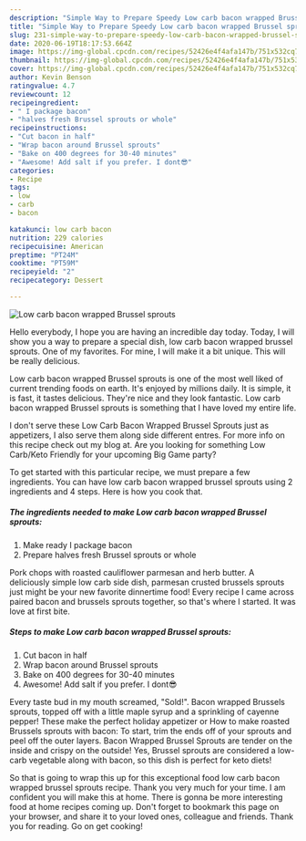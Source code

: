 ```yaml
---
description: "Simple Way to Prepare Speedy Low carb bacon wrapped Brussel sprouts"
title: "Simple Way to Prepare Speedy Low carb bacon wrapped Brussel sprouts"
slug: 231-simple-way-to-prepare-speedy-low-carb-bacon-wrapped-brussel-sprouts
date: 2020-06-19T18:17:53.664Z
image: https://img-global.cpcdn.com/recipes/52426e4f4afa147b/751x532cq70/low-carb-bacon-wrapped-brussel-sprouts-recipe-main-photo.jpg
thumbnail: https://img-global.cpcdn.com/recipes/52426e4f4afa147b/751x532cq70/low-carb-bacon-wrapped-brussel-sprouts-recipe-main-photo.jpg
cover: https://img-global.cpcdn.com/recipes/52426e4f4afa147b/751x532cq70/low-carb-bacon-wrapped-brussel-sprouts-recipe-main-photo.jpg
author: Kevin Benson
ratingvalue: 4.7
reviewcount: 12
recipeingredient:
- " I package bacon"
- "halves fresh Brussel sprouts or whole"
recipeinstructions:
- "Cut bacon in half"
- "Wrap bacon around Brussel sprouts"
- "Bake on 400 degrees for 30-40 minutes"
- "Awesome! Add salt if you prefer. I dont😎"
categories:
- Recipe
tags:
- low
- carb
- bacon

katakunci: low carb bacon 
nutrition: 229 calories
recipecuisine: American
preptime: "PT24M"
cooktime: "PT59M"
recipeyield: "2"
recipecategory: Dessert

---
```



![Low carb bacon wrapped Brussel sprouts](https://img-global.cpcdn.com/recipes/52426e4f4afa147b/751x532cq70/low-carb-bacon-wrapped-brussel-sprouts-recipe-main-photo.jpg)

Hello everybody, I hope you are having an incredible day today. Today, I will show you a way to prepare a special dish, low carb bacon wrapped brussel sprouts. One of my favorites. For mine, I will make it a bit unique. This will be really delicious.

Low carb bacon wrapped Brussel sprouts is one of the most well liked of current trending foods on earth. It's enjoyed by millions daily. It is simple, it is fast, it tastes delicious. They're nice and they look fantastic. Low carb bacon wrapped Brussel sprouts is something that I have loved my entire life.

I don&#39;t serve these Low Carb Bacon Wrapped Brussel Sprouts just as appetizers, I also serve them along side different entres. For more info on this recipe check out my blog at. Are you looking for something Low Carb/Keto Friendly for your upcoming Big Game party?


To get started with this particular recipe, we must prepare a few ingredients. You can have low carb bacon wrapped brussel sprouts using 2 ingredients and 4 steps. Here is how you cook that.

<!--inarticleads1-->

##### The ingredients needed to make Low carb bacon wrapped Brussel sprouts:

1. Make ready  I package bacon
1. Prepare halves fresh Brussel sprouts or whole


Pork chops with roasted cauliflower parmesan and herb butter. A deliciously simple low carb side dish, parmesan crusted brussels sprouts just might be your new favorite dinnertime food! Every recipe I came across paired bacon and brussels sprouts together, so that&#39;s where I started. It was love at first bite. 

<!--inarticleads2-->

##### Steps to make Low carb bacon wrapped Brussel sprouts:

1. Cut bacon in half
1. Wrap bacon around Brussel sprouts
1. Bake on 400 degrees for 30-40 minutes
1. Awesome! Add salt if you prefer. I dont😎


Every taste bud in my mouth screamed, &#34;Sold!&#34;. Bacon wrapped Brussels sprouts, topped off with a little maple syrup and a sprinkling of cayenne pepper! These make the perfect holiday appetizer or How to make roasted Brussels sprouts with bacon: To start, trim the ends off of your sprouts and peel off the outer layers. Bacon Wrapped Brussel Sprouts are tender on the inside and crispy on the outside! Yes, Brussel sprouts are considered a low-carb vegetable along with bacon, so this dish is perfect for keto diets! 

So that is going to wrap this up for this exceptional food low carb bacon wrapped brussel sprouts recipe. Thank you very much for your time. I am confident you will make this at home. There is gonna be more interesting food at home recipes coming up. Don't forget to bookmark this page on your browser, and share it to your loved ones, colleague and friends. Thank you for reading. Go on get cooking!
